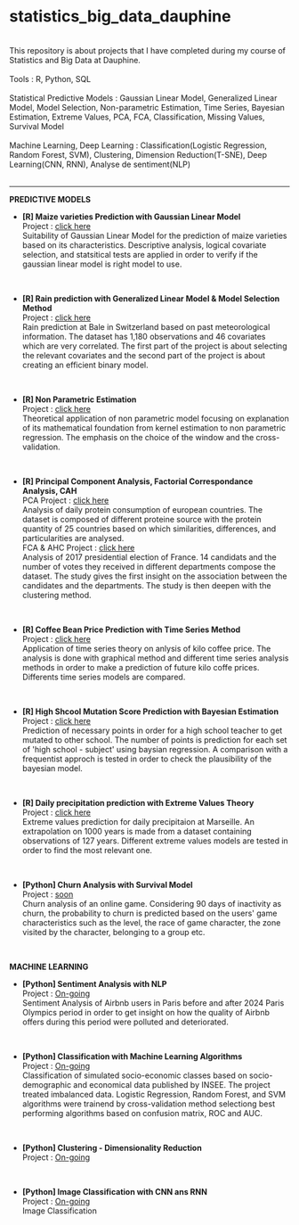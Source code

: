 # statistics_big_data_dauphine

<br/>
This repository is about projects that I have completed during my course of Statistics and Big Data at Dauphine. <br/><br/>
Tools : R, Python, SQL <br/><br/>
Statistical Predictive Models : Gaussian Linear Model, Generalized Linear Model, Model Selection, Non-parametric Estimation, Time Series, Bayesian Estimation, Extreme Values, PCA, FCA, Classification, Missing Values, Survival Model <br/><br/>
Machine Learning, Deep Learning : Classification(Logistic Regression, Random Forest, SVM), Clustering, Dimension Reduction(T-SNE), Deep Learning(CNN, RNN), Analyse de sentiment(NLP) <br/><br/>

----------


**PREDICTIVE MODELS**<br/>



- **[R] Maize varieties Prediction with Gaussian Linear Model**<br/>
Project : [click here](https://github.com/haejiyun/statistics-big-data/blob/main/Gaussian%20Linear%20Model/modele_lineaire_gaussien_haeji_yun.pdf)<br/>
Suitability of Gaussian Linear Model for the prediction of maize varieties based on its characteristics. Descriptive analysis, logical covariate selection, and statsitical tests are applied in order to verify if the gaussian linear model is right model to use.
<br/>

- **[R] Rain prediction with Generalized Linear Model & Model Selection Method**<br/>
Project : [click here](https://github.com/haejiyun/statistics-big-data/blob/main/Generalized%20Linear%20Model/MLG_haeji_yun.pdf)<br/>
Rain prediction at Bale in Switzerland based on past meteorological information. The dataset has 1,180 observations and 46 covariates which are very correlated. The first part of the project is about selecting the relevant covariates and the second part of the project is about creating an efficient binary model.
<br/>

- **[R] Non Parametric Estimation**<br/>
Project : [click here](https://github.com/haejiyun/statistics-big-data/blob/main/Non%20Parametric%20Estimation/Estimation_non_parametrique.pdf)<br/>
Theoretical application of non parametric model focusing on explanation of its mathematical foundation from kernel estimation to non parametric regression. The emphasis on the choice of the window and the cross-validation.
<br/>

- **[R] Principal Component Analysis, Factorial Correspondance Analysis, CAH**<br/>
PCA Project : [click here](https://github.com/haejiyun/statistics-big-data/blob/main/Scoring/ACP_haeji_yun.pdf)<br/>
Analysis of daily protein consumption of european countries. The dataset is composed of different proteine source with the protein quantity of 25 countries based on which similarities, differences, and particularities are analysed.<br/>
FCA & AHC Project : [click here](https://github.com/haejiyun/statistics-big-data/blob/main/Scoring/AFC_Classification_haeji_yun.pdf)<br/>
Analysis of 2017 presidential election of France. 14 candidats and the number of votes they received in different departments compose the dataset. The study gives the first insight on the association between the candidates and the departments. The study is then deepen with the clustering method.
<br/>

- **[R] Coffee Bean Price Prediction with Time Series Method**<br/>
Project : [click here](https://github.com/haejiyun/statistics-big-data/blob/main/Time%20Series/time_series_haeji_yun.pdf)<br/>
Application of time series theory on anlysis of kilo coffee price. The analysis is done with graphical method and different time series analysis methods in order to make a prediction of future kilo coffe prices. Differents time series models are compared.
<br/>

- **[R] High Shcool Mutation Score Prediction with Bayesian Estimation**<br/>
Project : [click here](https://github.com/haejiyun/statistics_big_data_dauphine/blob/main/Bayesian%20Statistics/statistique_bayesienne.pdf)<br/>
Prediction of necessary points in order for a high school teacher to get mutated to other school. The number of points is prediction for each set of 'high school - subject' using baysian regression. A comparison with a frequentist approch is tested in order to check the plausibility of the bayesian model.  
<br/>

- **[R] Daily precipitation prediction with Extreme Values Theory**<br/>
Project : [click here](https://github.com/haejiyun/statistics_big_data_dauphine/blob/main/Extreme%20Values/valeurs_extremes_haeji_yun.pdf)<br/>
Extreme values prediction for daily precipitaion at Marseille. An extrapolation on 1000 years is made from a dataset containing observations of 127 years. Different extreme values models are tested in order to find the most relevant one. 
<br/>

- **[Python] Churn Analysis with Survival Model**<br/>
Project : [soon]()<br/>
Churn analysis of an online game. Considering 90 days of inactivity as churn, the probability to churn is predicted based on the users' game characteristics such as the level, the race of game character, the zone visited by the character, belonging to a group etc.
<br/>



**MACHINE LEARNING**<br/>

- **[Python] Sentiment Analysis with NLP**<br/>
Project : [On-going]()<br/>
Sentiment Analysis of Airbnb users in Paris before and after 2024 Paris Olympics period in order to get insight on how the quality of Airbnb offers during this period were polluted and deteriorated.
<br/>

- **[Python] Classification with Machine Learning Algorithms**<br/>
Project : [On-going]()<br/>
Classification of simulated socio-economic classes based on socio-demographic and economical data published by INSEE. The project treated imbalanced data.
Logistic Regression, Random Forest, and SVM algorithms were trainend by cross-validation method selectiong best performing algorithms based on confusion matrix, ROC and AUC.
<br/>

- **[Python] Clustering - Dimensionality Reduction**<br/>
Project : [On-going]()<br/>
<br/>

- **[Python] Image Classification with CNN ans RNN**<br/>
Project : [On-going]()<br/>
Image Classification
<br/>
